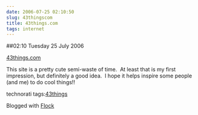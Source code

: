 ```yaml
---
date: 2006-07-25 02:10:50
slug: 43thingscom
title: 43things.com
tags: internet
---
```


##02:10 Tuesday 25 July 2006

[43things.com](http://43things.com/)   

  



This site is a pretty cute semi-waste of time.  At least that is my first impression, but definitely a good idea.  I hope it helps inspire some people (and me) to do cool things!!  



technorati tags:[43things](http://technorati.com/tag/43things)

Blogged with [Flock](http://www.flock.com)
